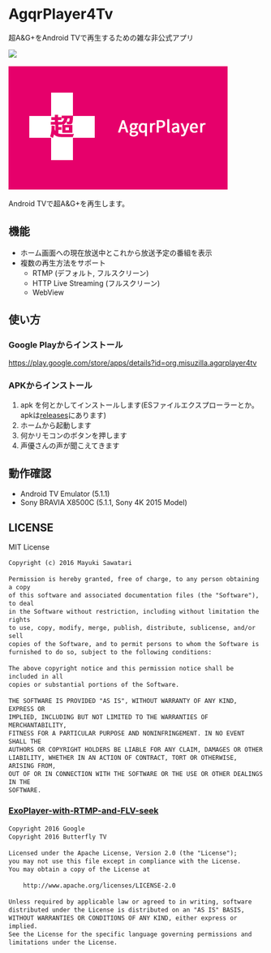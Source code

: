 # AgqrPlayer4Tv
超A&amp;G+をAndroid TVで再生するための雑な非公式アプリ

![](https://misuzilla.visualstudio.com/_apis/public/build/definitions/da229307-e547-487a-90f4-e5923d3d3a91/1/badge)

![AgqrPlayer4Tv](AgqrPlayer4Tv/AgqrPlayer4Tv/Resources/drawable-xhdpi/Banner.png)

Android TVで超A&amp;G+を再生します。

## 機能
- ホーム画面への現在放送中とこれから放送予定の番組を表示
- 複数の再生方法をサポート
  - RTMP (デフォルト, フルスクリーン)
  - HTTP Live Streaming (フルスクリーン)
  - WebView

## 使い方
### Google Playからインストール
https://play.google.com/store/apps/details?id=org.misuzilla.agqrplayer4tv

### APKからインストール
1. apk を何とかしてインストールします(ESファイルエクスプローラーとか。apkは[releases](https://github.com/mayuki/AgqrPlayer4Tv/releases)にあります)
2. ホームから起動します
3. 何かリモコンのボタンを押します
4. 声優さんの声が聞こえてきます

## 動作確認
- Android TV Emulator (5.1.1)
- Sony BRAVIA X8500C (5.1.1, Sony 4K 2015 Model)

## LICENSE
MIT License
```
Copyright (c) 2016 Mayuki Sawatari

Permission is hereby granted, free of charge, to any person obtaining a copy
of this software and associated documentation files (the "Software"), to deal
in the Software without restriction, including without limitation the rights
to use, copy, modify, merge, publish, distribute, sublicense, and/or sell
copies of the Software, and to permit persons to whom the Software is
furnished to do so, subject to the following conditions:

The above copyright notice and this permission notice shall be included in all
copies or substantial portions of the Software.

THE SOFTWARE IS PROVIDED "AS IS", WITHOUT WARRANTY OF ANY KIND, EXPRESS OR
IMPLIED, INCLUDING BUT NOT LIMITED TO THE WARRANTIES OF MERCHANTABILITY,
FITNESS FOR A PARTICULAR PURPOSE AND NONINFRINGEMENT. IN NO EVENT SHALL THE
AUTHORS OR COPYRIGHT HOLDERS BE LIABLE FOR ANY CLAIM, DAMAGES OR OTHER
LIABILITY, WHETHER IN AN ACTION OF CONTRACT, TORT OR OTHERWISE, ARISING FROM,
OUT OF OR IN CONNECTION WITH THE SOFTWARE OR THE USE OR OTHER DEALINGS IN THE
SOFTWARE.
```

### [ExoPlayer-with-RTMP-and-FLV-seek](https://github.com/ButterflyTV/ExoPlayer-with-RTMP-and-FLV-seek)
```
Copyright 2016 Google
Copyright 2016 Butterfly TV

Licensed under the Apache License, Version 2.0 (the "License");
you may not use this file except in compliance with the License.
You may obtain a copy of the License at

    http://www.apache.org/licenses/LICENSE-2.0

Unless required by applicable law or agreed to in writing, software
distributed under the License is distributed on an "AS IS" BASIS,
WITHOUT WARRANTIES OR CONDITIONS OF ANY KIND, either express or implied.
See the License for the specific language governing permissions and
limitations under the License.
```

